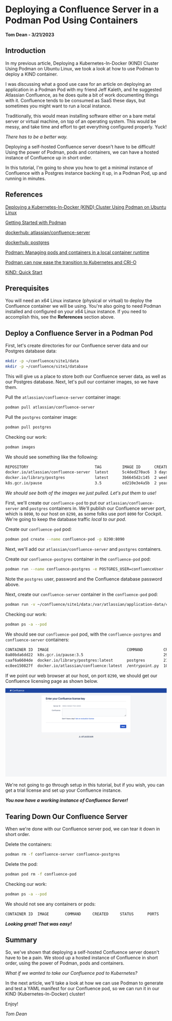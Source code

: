 # Deploying a Confluence Server in a Podman Pod Using Containers
**Tom Dean - 3/21/2023**

## Introduction

In my previous article, Deploying a Kubernetes-In-Docker (KIND) Cluster Using Podman on Ubuntu Linux, we took a look at how to use Podman to deploy a KIND container.

I was discussing what a good use case for an article on deploying an application in a Podman Pod with my friend Jeff Kaleth, and he suggested Atlassian Confluence, as he does quite a bit of work documenting things with it.  Confluence tends to be consumed as SaaS these days, but sometimes you might want to run a local instance.

Traditionally, this would mean installing software either on a bare metal server or virtual machine, on top of an operating system.  This would be messy, and take time and effort to get everything configured properly.  Yuck!

*There has to be a better way.*

Deploying a self-hosted Confluence server doesn't have to be difficult!  Using the power of Podman, pods and containers, we can have a hosted instance of Confluence up in short order.

In this tutorial, I'm going to show you how to get a minimal instance of Confluence with a Postgres instance backing it up, in a Podman Pod, up and running in minutes.

## References

[Deploying a Kubernetes-In-Docker (KIND) Cluster Using Podman on Ubuntu Linux](https://www.linkedin.com/pulse/deploying-kubernetes-in-docker-kind-cluster-using-podman-tom-dean-1c/)

[Getting Started with Podman ](https://podman.io/getting-started/)

[dockerhub: atlassian/confluence-server](https://hub.docker.com/r/atlassian/confluence-server)

[dockerhub: postgres](https://hub.docker.com/_/postgres)

[Podman: Managing pods and containers in a local container runtime](https://developers.redhat.com/blog/2019/01/15/podman-managing-containers-pods#)

[Podman can now ease the transition to Kubernetes and CRI-O](https://developers.redhat.com/blog/2019/01/29/podman-kubernetes-yaml#)

[KIND: Quick Start](https://kind.sigs.k8s.io/docs/user/quick-start/)

## Prerequisites

You will need an x64 Linux instance (physical or virtual) to deploy the Confluence container we will be using.  You're also going to need Podman installed and configured on your x64 Linux instance.  If you need to accomplish this, see the **References** section above.

## Deploy a Confluence Server in a Podman Pod

First, let's create directories for our Confluence server data and our Postgres database data:
```bash
mkdir -p ~/confluence/site1/data
mkdir -p ~/confluence/site1/database
```

This will give us a place to store both our Confluence server data, as well as our Postgres database.  Next, let's pull our container images, so we have them.

Pull the `atlassian/confluence-server` container image:
```bash
podman pull atlassian/confluence-server
```

Pull the `postgres` container image:
```bash
podman pull postgres
```

Checking our work:
```bash
podman images
```

We should see something like the following:
```bash
REPOSITORY                             TAG         IMAGE ID      CREATED      SIZE
docker.io/atlassian/confluence-server  latest      5c4ded270ac6  3 days ago   1.42 GB
docker.io/library/postgres             latest      3b6645d2c145  2 weeks ago  387 MB
k8s.gcr.io/pause                       3.5         ed210e3e4a5b  2 years ago  690 kB
```

*We should see both of the images we just pulled.  Let's put them to use!*

First, we'll create our `confluence-pod` to put our `atlassian/confluence-server` and `postgres` containers in.  We'll publish our Confluence server port, which is `8090`, to our host on `8290`, as some folks use port `8090` for Cockpit.  We're going to keep the database traffic *local to our pod*.

Create our `confluence-pod` pod:
```bash
podman pod create --name confluence-pod -p 8290:8090
```

Next, we'll add our `atlassian/confluence-server` and `postgres` containers.

Create our `confluence-postgres` container in the `confluence-pod` pod:
```bash
podman run --name confluence-postgres -e POSTGRES_USER=confluenceUser -e POSTGRES_PASSWORD=confluencePW -e POSTGRES_DB=confluenceDB -v ~/confluence/site1/database:/var/lib/postgresql/data --pod confluence-pod -d postgres
```

Note the `postgres` user, password and the Confluence database password above.

Next, create our `confluence-server` container in the `confluence-pod` pod:
```bash
podman run -v ~/confluence/site1/data:/var/atlassian/application-data/confluence --name confluence-server --pod confluence-pod -d atlassian/confluence
```

Checking our work:
```bash
podman ps -a --pod
```

We should see our `confluence-pod` pod, with the `confluence-postgres` and `confluence-server` containers:
```bash
CONTAINER ID  IMAGE                                  COMMAND         CREATED         STATUS             PORTS                   NAMES                POD ID        PODNAME
8a80bda6dd22  k8s.gcr.io/pause:3.5                                   29 seconds ago  Up 21 seconds ago  0.0.0.0:8290->8090/tcp  f982618cef09-infra   f982618cef09  confluence-pod
caaf6a6604de  docker.io/library/postgres:latest      postgres        21 seconds ago  Up 21 seconds ago  0.0.0.0:8290->8090/tcp  confluence-postgres  f982618cef09  confluence-pod
ec8ee150827f  docker.io/atlassian/confluence:latest  /entrypoint.py  10 seconds ago  Up 10 seconds ago  0.0.0.0:8290->8090/tcp  confluence-server    f982618cef09  confluence-pod
```

If we point our web browser at our host, on port `8290`, we should get our Confluence licensing page as shown below.

![Mission Accomplished!](images/Screen%20Shot%202023-03-09%20at%202.22.01%20PM.png)

We're not going to go through setup in this tutorial, but if you wish, you can get a trial license and set up your Confluence instance.

***You now have a working instance of Confluence Server!***

## 

## Tearing Down Our Confluence Server

When we're done with our Confluence server pod, we can tear it down in short order.

Delete the containers:
```bash
podman rm -f confluence-server confluence-postgres
```

Delete the pod:
```bash
podman pod rm -f confluence-pod
```

Checking our work:
```bash
podman ps -a --pod
```

We should not see any containers or pods:
```bash
CONTAINER ID  IMAGE       COMMAND     CREATED     STATUS      PORTS       NAMES       POD ID      PODNAME
```

***Looking great!  That was easy!***

## Summary

So, we've shown that deploying a self-hosted Confluence server doesn't have to be a pain.  We stood up a hosted instance of Confluence in short order, using the power of Podman, pods and containers.

*What if we wanted to take our Confluence pod to Kubernetes?*

In the next article, we'll take a look at how we can use Podman to generate and test a YAML manifest for our Confluence pod, so we can run it in our KIND (Kubernetes-In-Docker) cluster!

Enjoy!

*Tom Dean*

